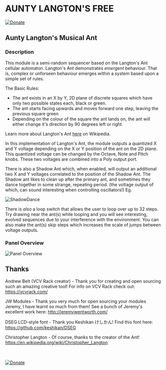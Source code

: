 
# AUNTY LANGTON'S FREE
[![Donate](https://img.shields.io/badge/Donate-PayPal-green.svg)](https://www.paypal.com/cgi-bin/webscr?cmd=_donations&business=YQX9FWDCXSK34&currency_code=AUD&source=url)
## Aunty Langton's Musical Ant

### Description

This module is a semi-random sequencer based on the Langton's Ant cellular automaton. Langton's Ant demonstrates *emergent* behaviour. That is, complex or unforseen behaviour emerges within a system based upon a simple set of rules.

The Basic Rules:
- The ant exists in an X by Y, 2D plane of discrete squares which have only two possible states each, black or green.
- The ant starts facing upwards and moves forward one step, leaving the previous square green
- Depending on the colour of the square the ant lands on, the ant will either change it's direction by 90 degrees left or right.

Learn more about Langton's Ant [here](https://en.wikipedia.org/wiki/Langton%27s_ant) on Wikipedia.

In this implementation of Langton's Ant, the module outputs a quantized X and Y voltage depending on the X or Y position of the ant on the 2D plane. This quantized voltage can be changed by the Octave, Note and Pitch knobs. These two voltages are combined into a Poly output port.

There is also a Shadow Ant which, when enabled, will output an additional two X and Y voltages correlated to the position of the Shadow Ant. The Shadow ant likes to clean up after the primary ant, and sometimes they dance together in some strange, repeating period. (the voltage output of which, can sound interesting when controlling oscillators!) Eg.

![ShadowDance](https://media.giphy.com/media/SRrOaKWPQkBuJjyC7E/source.gif)

There is *also* a loop switch that allows the user to loop over up to 32 steps. Try drawing near the ant(s) while looping and you will see interesting, evolved sequences due to your interference with the environment. You can also make the ant(s) skip steps which increases the scale of jumps between voltage outputs.

### Panel Overview

![Panel Overview](https://community.vcvrack.com/uploads/default/original/2X/8/8475f6ad2e0d80d4d479f97bea509d987d3bc313.png)

## Thanks

Andrew Belt (VCV Rack creator) - Thank you for creating and open sourcing such an amazing creative tool!
For info on VCV Rack check out: https://vcvrack.com/

JW Modules - Thank you very much for open sourcing your modules Jeremy, I have learnt so much from them!
See a bunch of Jeremy's excellent work here: http://jeremywentworth.com/

DSEG LCD-style font - Thank you Keshikan けしかん!
Find this font here: https://github.com/keshikan/DSEG

Christopher Langton - Of course, thanks to the creator of the Ant!
https://en.wikipedia.org/wiki/Christopher_Langton

<br><br>
[![Donate](https://img.shields.io/badge/Donate-PayPal-green.svg)](https://www.paypal.com/cgi-bin/webscr?cmd=_donations&business=YQX9FWDCXSK34&currency_code=AUD&source=url)
